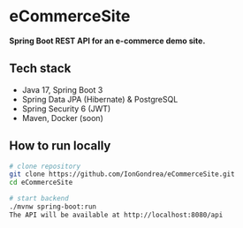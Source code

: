 # eCommerceSite

**Spring Boot REST API for an e-commerce demo site.**

## Tech stack
- Java 17, Spring Boot 3
- Spring Data JPA (Hibernate) & PostgreSQL
- Spring Security 6 (JWT)
- Maven, Docker (soon)

## How to run locally
```bash
# clone repository
git clone https://github.com/IonGondrea/eCommerceSite.git
cd eCommerceSite

# start backend
./mvnw spring-boot:run
The API will be available at http://localhost:8080/api
